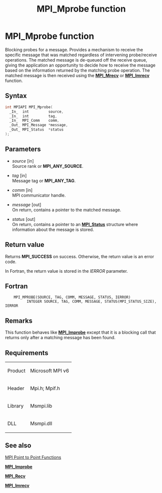 ﻿---
title: MPI_Mprobe function
TOCTitle: MPI_Mprobe function
ms:assetid: A54B0A78-045E-4D90-AC91-761893AD8DB5
ms:mtpsurl: https://msdn.microsoft.com/en-us/library/Dn985832(v=VS.85)
ms:contentKeyID: 65288036
ms.date: 03/28/2018
mtps_version: v=VS.85
f1_keywords:
- mpi/MPI_Mprobe
- mpi/MPI_MPROBEV
- MPI_MPROBE
- mpif/MPI_Mprobe
dev_langs:
- C++
- C
api_location:
- Msmpi.dll
api_name:
- MPI_Mprobe
api_type:
- DLLExport
product:
- Windows
topic_type:
- apiref
- kbSyntax
product_family_name: VS
ROBOTS: INDEX,FOLLOW
---

# MPI\_Mprobe function

Blocking probes for a message. Provides a mechanism to receive the specific message that was matched regardless of intervening probe/receive operations. The matched message is de-queued off the receive queue, giving the application an opportunity to decide how to receive the message based on the information returned by the matching probe operation. The matched message is then received using the [**MPI\_Mrecv**](mpi-mrecv-function.md) or [**MPI\_Imrecv**](mpi-imrecv-function.md) function.

## Syntax

``` c++
int MPIAPI MPI_Mprobe(
  _In_  int         source,
  _In_  int         tag,
  _In_  MPI_Comm    comm,
  _Out_ MPI_Message *message,
  _Out_ MPI_Status  *status
);
```

## Parameters

  - *source* \[in\]  
    Source rank or **MPI\_ANY\_SOURCE**.

  - *tag* \[in\]  
    Message tag or **MPI\_ANY\_TAG**.

  - *comm* \[in\]  
    MPI communicator handle.

  - *message* \[out\]  
    On return, contains a pointer to the matched message.

  - *status* \[out\]  
    On return, contains a pointer to an [**MPI\_Status**](mpi-status-structure.md) structure where information about the message is stored.

## Return value

Returns **MPI\_SUCCESS** on success. Otherwise, the return value is an error code.

In Fortran, the return value is stored in the *IERROR* parameter.

## Fortran

``` FORTRAN
    MPI_MPROBE(SOURCE, TAG, COMM, MESSAGE, STATUS, IERROR)
          INTEGER SOURCE, TAG, COMM, MESSAGE, STATUS(MPI_STATUS_SIZE), IERROR
```

## Remarks

This function behaves like [**MPI\_Improbe**](mpi-improbe-function.md) except that it is a blocking call that returns only after a matching message has been found.

## Requirements

<table>
<colgroup>
<col  />
<col  />
</colgroup>
<tbody>
<tr class="odd">
<td><p>Product</p></td>
<td><p>Microsoft MPI v6</p></td>
</tr>
<tr class="even">
<td><p>Header</p></td>
<td>Mpi.h;
Mpif.h</td>
</tr>
<tr class="odd">
<td><p>Library</p></td>
<td>Msmpi.lib</td>
</tr>
<tr class="even">
<td><p>DLL</p></td>
<td>Msmpi.dll</td>
</tr>
</tbody>
</table>


## See also

[MPI Point to Point Functions](mpi-point-to-point-functions.md)

[**MPI\_Improbe**](mpi-improbe-function.md)

[**MPI\_Recv**](mpi-recv-function.md)

[**MPI\_Imrecv**](mpi-imrecv-function.md)

